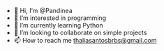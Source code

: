 - 👋 Hi, I’m @Pandinea
- 👀 I’m interested in programming
- 🌱 I’m currently learning Python
- 💞️ I’m looking to collaborate on simple projects
- 📫 How to reach me thaliasantosbrbs@gmail.com

<!---
Pandinea/Pandinea is a ✨ special ✨ repository because its `README.md` (this file) appears on your GitHub profile.
You can click the Preview link to take a look at your changes.
--->
